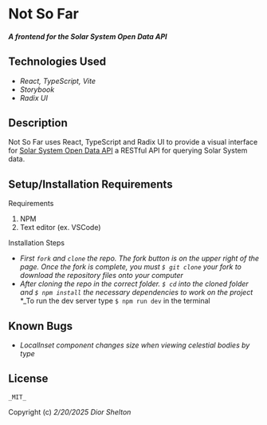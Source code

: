 # Not So Far


#### _A frontend for the Solar System Open Data API_

## Technologies Used

* _React, TypeScript, Vite_
* _Storybook_
* _Radix UI_


## Description

Not So Far uses React, TypeScript and Radix UI to provide a visual interface for [Solar System Open Data API](https://api.le-systeme-solaire.net/en/) a RESTful API for querying Solar System data.



## Setup/Installation Requirements

Requirements
1. NPM
2. Text editor (ex. VSCode)

Installation Steps
* _First ```fork``` and ```clone``` the repo. 
The fork button is on the upper right of the page. Once the fork is complete, you must ```$ git clone``` your fork to download the repository files onto your computer_
* _After cloning the repo in the correct folder. ```$ cd``` into the cloned folder and ```$ npm install``` the necessary dependencies to work on the project_
*_To run the dev server type ```$ npm run dev``` in the terminal


## Known Bugs
* _LocalInset component changes size when viewing celestial bodies by type_

## License
	_MIT_

Copyright (c) _2/20/2025_ _Dior Shelton_